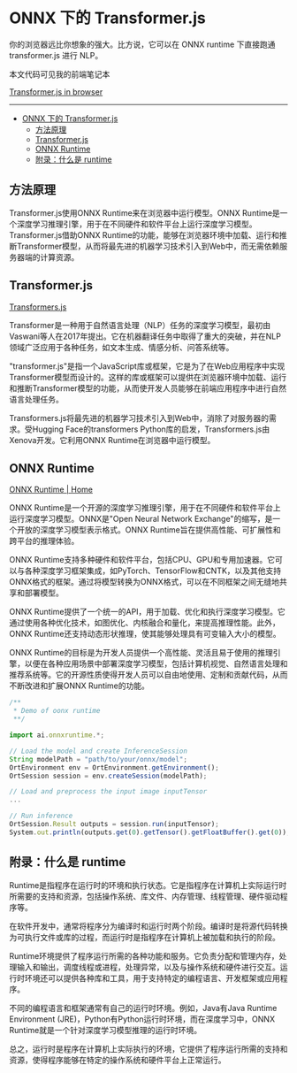 # ONNX 下的 Transformer.js

你的浏览器远比你想象的强大。比方说，它可以在 ONNX runtime 下直接跑通 transformer.js 进行 NLP。

本文代码可见我的前端笔记本

[Transformer.js in browser](https://observablehq.com/@listenzcc/transformer-js-in-browser)

---
- [ONNX 下的 Transformer.js](#onnx-下的-transformerjs)
  - [方法原理](#方法原理)
  - [Transformer.js](#transformerjs)
  - [ONNX Runtime](#onnx-runtime)
  - [附录：什么是 runtime](#附录什么是-runtime)


## 方法原理

Transformer.js使用ONNX Runtime来在浏览器中运行模型。ONNX Runtime是一个深度学习推理引擎，用于在不同硬件和软件平台上运行深度学习模型。Transformer.js借助ONNX Runtime的功能，能够在浏览器环境中加载、运行和推断Transformer模型，从而将最先进的机器学习技术引入到Web中，而无需依赖服务器端的计算资源。

## Transformer.js

[Transformers.js](https://huggingface.co/docs/transformers.js/index)

Transformer是一种用于自然语言处理（NLP）任务的深度学习模型，最初由Vaswani等人在2017年提出。它在机器翻译任务中取得了重大的突破，并在NLP领域广泛应用于各种任务，如文本生成、情感分析、问答系统等。

"transformer.js"是指一个JavaScript库或框架，它是为了在Web应用程序中实现Transformer模型而设计的。这样的库或框架可以提供在浏览器环境中加载、运行和推断Transformer模型的功能，从而使开发人员能够在前端应用程序中进行自然语言处理任务。

Transformers.js将最先进的机器学习技术引入到Web中，消除了对服务器的需求。受Hugging Face的transformers Python库的启发，Transformers.js由Xenova开发。它利用ONNX Runtime在浏览器中运行模型。

## ONNX Runtime

[ONNX Runtime | Home](https://onnxruntime.ai/)

ONNX Runtime是一个开源的深度学习推理引擎，用于在不同硬件和软件平台上运行深度学习模型。ONNX是"Open Neural Network Exchange"的缩写，是一个开放的深度学习模型表示格式。ONNX Runtime旨在提供高性能、可扩展性和跨平台的推理体验。

ONNX Runtime支持多种硬件和软件平台，包括CPU、GPU和专用加速器。它可以与各种深度学习框架集成，如PyTorch、TensorFlow和CNTK，以及其他支持ONNX格式的框架。通过将模型转换为ONNX格式，可以在不同框架之间无缝地共享和部署模型。

ONNX Runtime提供了一个统一的API，用于加载、优化和执行深度学习模型。它通过使用各种优化技术，如图优化、内核融合和量化，来提高推理性能。此外，ONNX Runtime还支持动态形状推理，使其能够处理具有可变输入大小的模型。

ONNX Runtime的目标是为开发人员提供一个高性能、灵活且易于使用的推理引擎，以便在各种应用场景中部署深度学习模型，包括计算机视觉、自然语言处理和推荐系统等。它的开源性质使得开发人员可以自由地使用、定制和贡献代码，从而不断改进和扩展ONNX Runtime的功能。

```jsx
/**
 * Demo of oonx runtime
 **/

import ai.onnxruntime.*;

// Load the model and create InferenceSession
String modelPath = "path/to/your/onnx/model";
OrtEnvironment env = OrtEnvironment.getEnvironment();
OrtSession session = env.createSession(modelPath);

// Load and preprocess the input image inputTensor
...

// Run inference
OrtSession.Result outputs = session.run(inputTensor);
System.out.println(outputs.get(0).getTensor().getFloatBuffer().get(0));
```

## 附录：什么是 runtime

Runtime是指程序在运行时的环境和执行状态。它是指程序在计算机上实际运行时所需要的支持和资源，包括操作系统、库文件、内存管理、线程管理、硬件驱动程序等。

在软件开发中，通常将程序分为编译时和运行时两个阶段。编译时是将源代码转换为可执行文件或库的过程，而运行时是指程序在计算机上被加载和执行的阶段。

Runtime环境提供了程序运行所需的各种功能和服务。它负责分配和管理内存，处理输入和输出，调度线程或进程，处理异常，以及与操作系统和硬件进行交互。运行时环境还可以提供各种库和工具，用于支持特定的编程语言、开发框架或应用程序。

不同的编程语言和框架通常有自己的运行时环境。例如，Java有Java Runtime Environment (JRE)，Python有Python运行时环境，而在深度学习中，ONNX Runtime就是一个针对深度学习模型推理的运行时环境。

总之，运行时是程序在计算机上实际执行的环境，它提供了程序运行所需的支持和资源，使得程序能够在特定的操作系统和硬件平台上正常运行。